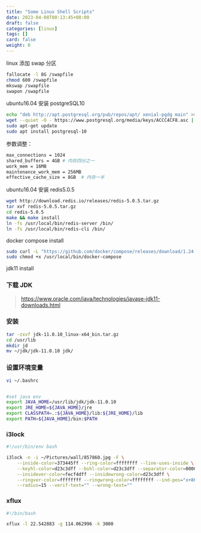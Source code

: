 ```yaml
---
title: "Some Linux Shell Scripts"
date: 2023-04-08T00:13:45+08:00
draft: false
categories: [linux]
tags: []
card: false
weight: 0
---
```


linux 添加 swap 分区

```bash
fallocate -l 8G /swapfile
chmod 600 /swapfile
mkswap /swapfile
swapon /swapfile
```

ubuntu16.04 安装 postgreSQL10

```bash
echo "deb http://apt.postgresql.org/pub/repos/apt/ xenial-pgdg main" >> /etc/apt/sources.list.d/dgpg.list
wget --quiet -O - https://www.postgresql.org/media/keys/ACCC4CF8.asc | sudo apt-key add -
sudo apt-get update
sudo apt install postgresql-10
```

参数调整：

```bash
max_connections = 1024
shared_buffers = 4GB # 内存四分之一
work_mem = 16MB
maintenance_work_mem = 256MB
effective_cache_size = 8GB  # 内存一半

```

ubuntu16.04 安装 redis5.0.5

```bash
wget http://download.redis.io/releases/redis-5.0.5.tar.gz
tar xvf redis-5.0.5.tar.gz
cd redis-5.0.5
make && make install
ln -fs /usr/local/bin/redis-server /bin/
ln -fs /usr/local/bin/redis-cli /bin/
```

docker compose install

```bash
sudo curl -L "https://github.com/docker/compose/releases/download/1.24.1/docker-compose-$(uname -s)-$(uname -m)" -o /usr/local/bin/docker-compose
sudo chmod +x /usr/local/bin/docker-compose
```

jdk11 install

### 下载 JDK

> https://www.oracle.com/java/technologies/javase-jdk11-downloads.html

### 安装

```bash
tar -zxvf jdk-11.0.10_linux-x64_bin.tar.gz
cd /usr/lib
mkdir jd
mv ~/jdk/jdk-11.0.10 jdk/
```

### 设置环境变量

```bash
vi ~/.bashrc
```

```bash

#set java env
export JAVA_HOME=/usr/lib/jdk/jdk-11.0.10
export JRE_HOME=${JAVA_HOME}/jre
export CLASSPATH=.:${JAVA_HOME}/lib:${JRE_HOME}/lib
export PATH=${JAVA_HOME}/bin:$PATH
```

### i3lock

```bash
#!/usr/bin/env bash

i3lock -n -i ~/Pictures/wall/857860.jpg -F \
    --inside-color=373445ff --ring-color=ffffffff --line-uses-inside \
    --keyhl-color=d23c3dff --bshl-color=d23c3dff --separator-color=00000000 \
    --insidever-color=fecf4dff --insidewrong-color=d23c3dff \
    --ringver-color=ffffffff --ringwrong-color=ffffffff --ind-pos="x+86:y+1003" \
    --radius=15 --verif-text="" --wrong-text=""
```

### xflux

```bash
#!/bin/bash

xflux -l 22.542883 -g 114.062996 -k 3000
```
